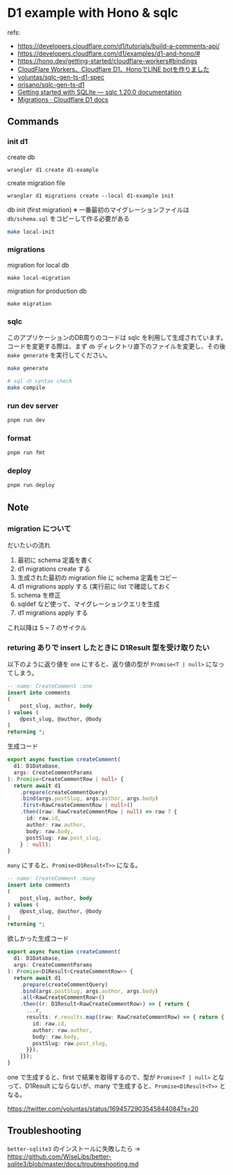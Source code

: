 # D1 example with Hono & sqlc

refs:

- https://developers.cloudflare.com/d1/tutorials/build-a-comments-api/
- https://developers.cloudflare.com/d1/examples/d1-and-hono/#
- https://hono.dev/getting-started/cloudflare-workers#bindings
- [CloudFlare Workers、Cloudflare D1、HonoでLINE botを作りました](https://tkancf.com/blog/creating-line-bot-with-cloudflare-workers-d1-and-hono/)
- [voluntas/sqlc-gen-ts-d1-spec](https://github.com/voluntas/sqlc-gen-ts-d1-spec)
- [orisano/sqlc-gen-ts-d1](https://github.com/orisano/sqlc-gen-ts-d1)
- [Getting started with SQLite — sqlc 1.20.0 documentation](https://docs.sqlc.dev/en/latest/tutorials/getting-started-sqlite.html)
- [Migrations · Cloudflare D1 docs](https://developers.cloudflare.com/d1/platform/migrations/#migrations)


## Commands

### init d1

create db
```
wrangler d1 create d1-example
```

create migration file
```
wrangler d1 migrations create --local d1-example init
```

db init (first migration)
※ 一番最初のマイグレーションファイルは `db/schema.sql` をコピーして作る必要がある
```sh
make local-init
```

### migrations

migration for local db
```
make local-migration
```

migration for production db
```
make migration
```

### sqlc

このアプリケーションのDB周りのコードは sqlc を利用して生成されています。
コードを変更する際は、まず `db` ディレクトリ直下のファイルを変更し、その後 `make generate` を実行してください。

```sh
make generate

# sql の syntax check
make compile
```

### run dev server

```sh
pnpm run dev
```

### format

```sh
pnpm run fmt
```

### deploy

```sh
pnpm run deploy
```

## Note

### migration について

だいたいの流れ

1. 最初に schema 定義を書く
2. d1 migrations create する
3. 生成された最初の migration file に schema 定義をコピー
4. d1 migrations apply する (実行前に list で確認しておく
5. schema を修正
6. sqldef など使って、マイグレーションクエリを生成
7. d1 migrations apply する

これ以降は 5 ~ 7 のサイクル

### returing ありで insert したときに D1Result 型を受け取りたい

以下のように返り値を `one` にすると、返り値の型が `Promise<T | null>` になってしまう。

```sql
-- name: CreateComment :one
insert into comments 
(
    post_slug, author, body
) values (
    @post_slug, @author, @body
)
returning *;
```
生成コード
```ts
export async function createComment(
  d1: D1Database,
  args: CreateCommentParams
): Promise<CreateCommentRow | null> {
  return await d1
    .prepare(createCommentQuery)
    .bind(args.postSlug, args.author, args.body)
    .first<RawCreateCommentRow | null>()
    .then((raw: RawCreateCommentRow | null) => raw ? {
      id: raw.id,
      author: raw.author,
      body: raw.body,
      postSlug: raw.post_slug,
    } : null);
}
```

`many` にすると、`Promise<D1Result<T>>` になる。
```sql
-- name: CreateComment :many
insert into comments 
(
    post_slug, author, body
) values (
    @post_slug, @author, @body
)
returning *;
```

欲しかった生成コード
```ts
export async function createComment(
  d1: D1Database,
  args: CreateCommentParams
): Promise<D1Result<CreateCommentRow>> {
  return await d1
    .prepare(createCommentQuery)
    .bind(args.postSlug, args.author, args.body)
    .all<RawCreateCommentRow>()
    .then((r: D1Result<RawCreateCommentRow>) => { return {
      ...r,
      results: r.results.map((raw: RawCreateCommentRow) => { return {
        id: raw.id,
        author: raw.author,
        body: raw.body,
        postSlug: raw.post_slug,
      }}),
    }});
}
```

one で生成すると、first で結果を取得するので、型が `Promise<T | null>` となって、D1Result にならないが、many で生成すると、`Promise<D1Result<T>>` となる。

https://twitter.com/voluntas/status/1694572903545844084?s=20

## Troubleshooting

`better-sqlite3` のインストールに失敗したら -> https://github.com/WiseLibs/better-sqlite3/blob/master/docs/troubleshooting.md
